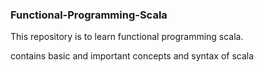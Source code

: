 ### Functional-Programming-Scala

This repository is to learn functional programming scala.

contains basic and important concepts and syntax of scala
